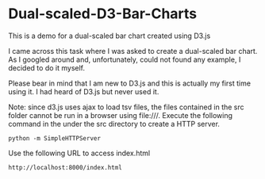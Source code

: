 Dual-scaled-D3-Bar-Charts
========================

This is a demo for a dual-scaled bar chart created using D3.js

I came across this task where I was asked to create a dual-scaled bar chart. As I googled around and, unfortunately, could not found any example, I decided to do it myself.

Please bear in mind that I am new to D3.js and this is actually my first time using it. I had heard of D3.js but never used it.

Note: since d3.js uses ajax to load tsv files, the files contained in the src folder cannot be run in a browser using file:///. Execute the following command in the under the src directory to create a HTTP server.

    python -m SimpleHTTPServer

Use the following URL to access index.html

    http://localhost:8000/index.html

